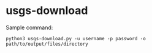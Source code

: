 # usgs-download

Sample command:
```
python3 usgs-download.py -u username -p password -o path/to/output/files/directory
```

